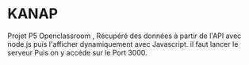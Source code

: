 # KANAP
Projet P5 Openclassroom , Récupéré des données à partir de l'API avec node.js puis l'afficher dynamiquement
avec Javascript.
il faut lancer le serveur 
Puis on y accéde sur le Port 3000.
